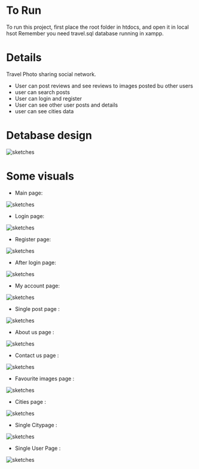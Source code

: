 
# To Run

To run this project, first place the root folder in htdocs, and open it in local hsot
Remember you need travel.sql database running in xampp.

# Details
Travel Photo sharing social network.
- User can post reviews and see reviews to images posted bu other users
- user can search posts
- User can login and register
- User can see other user posts and details
- user can see cities data

# Detabase design

![sketches](public/img/db.PNG)

# Some visuals


- Main page:

![sketches](public/img/1.png)


- Login page:

![sketches](public/img/2.png)

- Register page:

![sketches](public/img/3.png)

- After login page:

![sketches](public/img/4.png)

- My account page:

![sketches](public/img/5.png)

- Single post page :

![sketches](public/img/6.png)

- About us page :

![sketches](public/img/7.png)

- Contact us page :

![sketches](public/img/8.png)

- Favourite images  page :

![sketches](public/img/9.png)

- Cities  page :

![sketches](public/img/10.png)

- Single Citypage :

![sketches](public/img/11.png)


- Single User Page :

![sketches](public/img/12.png)
